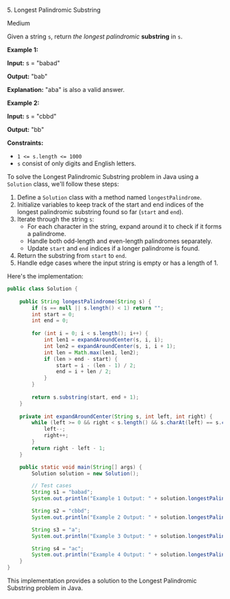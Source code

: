 5\. Longest Palindromic Substring

Medium

Given a string `s`, return _the longest_ _palindromic_ **substring** in `s`.

**Example 1:**

**Input:** s = "babad"

**Output:** "bab"

**Explanation:** "aba" is also a valid answer. 

**Example 2:**

**Input:** s = "cbbd"

**Output:** "bb" 

**Constraints:**

*   `1 <= s.length <= 1000`
*   `s` consist of only digits and English letters.

To solve the Longest Palindromic Substring problem in Java using a `Solution` class, we'll follow these steps:

1. Define a `Solution` class with a method named `longestPalindrome`.
2. Initialize variables to keep track of the start and end indices of the longest palindromic substring found so far (`start` and `end`).
3. Iterate through the string `s`:
   - For each character in the string, expand around it to check if it forms a palindrome.
   - Handle both odd-length and even-length palindromes separately.
   - Update `start` and `end` indices if a longer palindrome is found.
4. Return the substring from `start` to `end`.
5. Handle edge cases where the input string is empty or has a length of 1.

Here's the implementation:

```java
public class Solution {
    
    public String longestPalindrome(String s) {
        if (s == null || s.length() < 1) return "";
        int start = 0;
        int end = 0;
        
        for (int i = 0; i < s.length(); i++) {
            int len1 = expandAroundCenter(s, i, i);
            int len2 = expandAroundCenter(s, i, i + 1);
            int len = Math.max(len1, len2);
            if (len > end - start) {
                start = i - (len - 1) / 2;
                end = i + len / 2;
            }
        }
        
        return s.substring(start, end + 1);
    }
    
    private int expandAroundCenter(String s, int left, int right) {
        while (left >= 0 && right < s.length() && s.charAt(left) == s.charAt(right)) {
            left--;
            right++;
        }
        return right - left - 1;
    }

    public static void main(String[] args) {
        Solution solution = new Solution();

        // Test cases
        String s1 = "babad";
        System.out.println("Example 1 Output: " + solution.longestPalindrome(s1));

        String s2 = "cbbd";
        System.out.println("Example 2 Output: " + solution.longestPalindrome(s2));

        String s3 = "a";
        System.out.println("Example 3 Output: " + solution.longestPalindrome(s3));

        String s4 = "ac";
        System.out.println("Example 4 Output: " + solution.longestPalindrome(s4));
    }
}
```

This implementation provides a solution to the Longest Palindromic Substring problem in Java.
